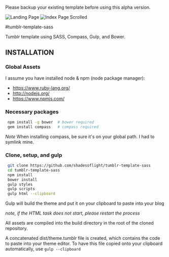 Please backup your existing template before using this alpha version.

![Landing Page](https://raw.githubusercontent.com/ShadeLotus/tumblr-template-sass/master/screenshots/landing_page.png)
![Index Page Scrolled](https://raw.githubusercontent.com/ShadeLotus/tumblr-template-sass/master/screenshots/index_page_scrolled.png)

#tumblr-template-sass

Tumblr template using SASS, Compass, Gulp, and Bower.

## INSTALLATION
### Global Assets
I assume you have installed node & npm (node package manager):

+ https://www.ruby-lang.org/
+ http://nodejs.org/
+ https://www.npmjs.com/

### Necessary packages
```bash
 npm install -g bower  # bower required
 gem install compass   # compass required
```
*Note* When installing compass, be sure it's on your global path.  I had to symlink mine.

### Clone, setup, and gulp
```bash
 git clone https://github.com/shadesoflight/tumblr-template-sass
 cd tumblr-template-sass
 npm install
 bower install
 gulp styles
 gulp scripts
 gulp html --clipboard
```

Gulp will build the theme and put it on your clipboard to paste into your blog

*note, if the HTML task does not start, please restart the process*

All assets are compiled into the build directory in the root of the cloned repository.

A concatenated dist/theme.tumblr file is created, which contains the code to paste into your theme editor.  To have this file copied onto your clipboard automatically, use `gulp --clipboard`
